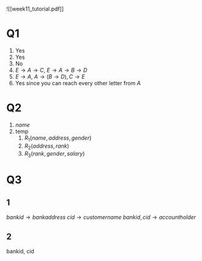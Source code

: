 ![[week11_tutorial.pdf]]

# Q1
1. Yes
2. Yes
3. No
4. $E \to A \to C$, $E \to A \to B \to D$
5. $E \to A$, $A \to (B \to D), C \to E$
6. Yes since you can reach every other letter from $A$
# Q2
1. $name$
2. temp
	1. $R_1(name, address, gender)$
	2. $R_2(address, rank)$
	3. $R_3(rank, gender, salary)$
# Q3
## 1
$bankid \to bankaddress$
$cid \to customername$
$bankid, cid \to accountholder$
## 2
bankid, cid

